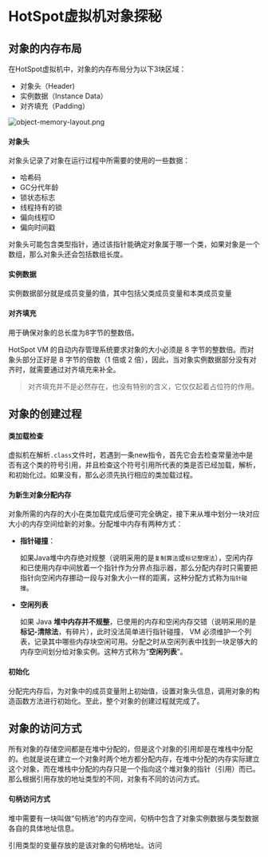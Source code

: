 # HotSpot虚拟机对象探秘

## 对象的内存布局

在HotSpot虚拟机中，对象的内存布局分为以下3块区域：

+ 对象头（Header)
+ 实例数据（Instance Data）
+ 对齐填充（Padding）

![object-memory-layout.png](https://github.com/HXYandCC/jvm/raw/master/images/object-memory-layout.png) 

#### 对象头

对象头记录了对象在运行过程中所需要的使用的一些数据：

+ 哈希码
+ GC分代年龄
+ 锁状态标志
+ 线程持有的锁
+ 偏向线程ID
+ 偏向时间戳

对象头可能包含类型指针，通过该指针能确定对象属于哪一个类，如果对象是一个数组，那么对象头还会包括数组长度。

#### 实例数据

实例数据部分就是成员变量的值，其中包括父类成员变量和本类成员变量

#### 对齐填充

用于确保对象的总长度为8字节的整数倍。

HotSpot VM 的自动内存管理系统要求对象的大小必须是 8 字节的整数倍。而对象头部分正好是 8 字节的倍数（1 倍或 2 倍），因此，当对象实例数据部分没有对齐时，就需要通过对齐填充来补全。 

> 对齐填充并不是必然存在，也没有特别的含义，它仅仅起着占位符的作用。 

## 对象的创建过程

#### 类加载检查

虚拟机在解析`.class`文件时，若遇到一条new指令，首先它会去检查常量池中是否有这个类的符号引用，并且检查这个符号引用所代表的类是否已经加载，解析，和初始化过。如果没有，那么必须先执行相应的类加载过程。

#### 为新生对象分配内存

对象所需的内存的大小在类加载完成后便可完全确定，接下来从堆中划分一块对应大小的内存空间给新的对象。分配堆中内存有两种方式：

+ **指针碰撞**：

  如果Java堆中内存绝对规整（说明采用的是`复制算法`或`标记整理法`），空闲内存和已使用内存中间放着一个指针作为分界点指示器，那么分配内存时只需要把指针向空闲内存挪动一段与对象大小一样的距离，这种分配方式称为`指针碰撞`。

+ **空闲列表**

  如果 Java **堆中内存并不规整**，已使用的内存和空闲内存交错（说明采用的是**标记-清除法**，有碎片），此时没法简单进行指针碰撞， VM 必须维护一个列表，记录其中哪些内存块空闲可用。分配之时从空闲列表中找到一块足够大的内存空间划分给对象实例。这种方式称为“**空闲列表**”。 

#### 初始化

分配完内存后，为对象中的成员变量附上初始值，设置对象头信息，调用对象的构造函数方法进行初始化。至此，整个对象的创建过程就完成了。

## 对象的访问方式

所有对象的存储空间都是在堆中分配的，但是这个对象的引用却是在堆栈中分配的。也就是说在建立一个对象时两个地方都分配内存，在堆中分配的内存实际建立这个对象，而在堆栈中分配的内存只是一个指向这个堆对象的指针（引用）而已。那么根据引用存放的地址类型的不同，对象有不同的访问方式。

#### 句柄访问方式

堆中需要有一块叫做“句柄池”的内存空间，句柄中包含了对象实例数据与类型数据各自的具体地址信息。

引用类型的变量存放的是该对象的句柄地址。访问